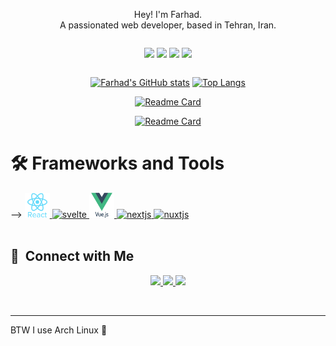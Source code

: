 <p align="center">
Hey! I'm Farhad.<br/>
A passionated web developer, based in Tehran, Iran.
<div style="display: flex; justify-content: center">

![](https://img.shields.io/badge/Code-JavaScript-informational?style=flat&logo=javascript&logoColor=white&color=teal&label=)
![](https://img.shields.io/badge/Code-React-informational?style=flat&logo=react&logoColor=white&color=teal&label=)
![](https://img.shields.io/badge/Code-Svelte-informational?style=flat&logo=svelte&logoColor=white&color=teal&label=)
![](https://img.shields.io/badge/Code-Vue-informational?style=flat&logo=vue.js&logoColor=white&color=teal&label)

</div>

</p>

<div align="center">

[![Farhad's GitHub stats](https://github-readme-stats.vercel.app/api?username=faraadi&show_icons=true&theme=nord)](https://github.com/anuraghazra/github-readme-stats)
[![Top Langs](https://github-readme-stats.vercel.app/api/top-langs/?username=faraadi&layout=compact&theme=nord)](https://github.com/anuraghazra/github-readme-stats)

</div>

<div align="center">
<span>

[![Readme Card](https://github-readme-stats.vercel.app/api/pin/?username=faraadi&repo=nord-ui&theme=nord)](https://github.com/anuraghazra/github-readme-stats)

</span>
<span>

[![Readme Card](https://github-readme-stats.vercel.app/api/pin/?username=faraadi&repo=mailspring-nord-theme&theme=nord)](https://github.com/anuraghazra/github-readme-stats)

</span>
</div>


# 🛠 Frameworks and Tools
</a> -->
<a href="https://reactjs.org/" target="_blank">
	<img src="https://raw.githubusercontent.com/devicons/devicon/master/icons/react/react-original-wordmark.svg" alt="react" width="40" height="40" />
</a>
<a href="https://svelte.dev" target="_blank">
	<img src="https://upload.wikimedia.org/wikipedia/commons/1/1b/Svelte_Logo.svg" alt="svelte" width="40" height="40" />
</a>
<a href="https://vuejs.org/" target="_blank">
	<img src="https://raw.githubusercontent.com/devicons/devicon/master/icons/vuejs/vuejs-original-wordmark.svg" alt="vuejs" width="40" height="40" />
</a>
<a href="https://nextjs.org/" target="_blank">
<img src="https://cdn.worldvectorlogo.com/logos/nextjs-3.svg" alt="nextjs" width="40" height="40" />
</a>
<a href="https://nuxtjs.org/" target="_blank">
	<img src="https://www.vectorlogo.zone/logos/nuxtjs/nuxtjs-icon.svg" alt="nuxtjs" width="40" height="40" />
</a>
<br/>
<br/>
##  🤝&nbsp; Connect with Me

<p align="center">
	<a href="https://twitter.com/faradivar">
		<img src="https://img.shields.io/badge/-faradivar-0077B5?style=flat-square&logo=Twitter&logoColor=white"/>
	</a>
	<a href="https://www.linkedin.com/in/farhad-sharifi">
		<img src="https://img.shields.io/badge/-Farhad Sharifi-0077B5?style=flat-square&logo=Linkedin&logoColor=white"/>
	</a>
	<a href="mailto:faradidev@gmail.com">
		<img src="https://img.shields.io/badge/-faradidev@gmail.com-D14836?style=flat-square&logo=Gmail&logoColor=white"/>
	</a>
</p>
<br/>
<hr/>

BTW I use Arch Linux 🤘